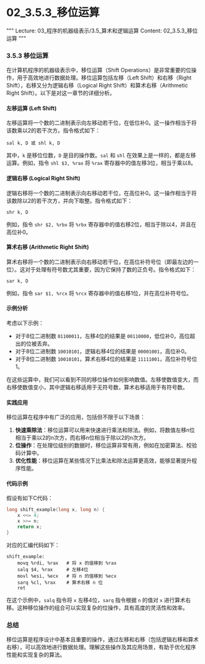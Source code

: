 # 02_3.5.3_移位运算

"""
Lecture: 03_程序的机器级表示/3.5_算术和逻辑运算
Content: 02_3.5.3_移位运算
"""

### 3.5.3 移位运算

在计算机程序的机器级表示中，移位运算（Shift Operations）是非常重要的位操作，用于高效地进行数据处理。移位运算包括左移（Left Shift）和右移（Right Shift），右移又分为逻辑右移（Logical Right Shift）和算术右移（Arithmetic Right Shift）。以下是对这一章节的详细分析。

#### 左移运算 (Left Shift)

左移运算将一个数的二进制表示向左移动若干位，在低位补0。这一操作相当于将该数乘以2的若干次方。指令格式如下：
```
sal k, D 或 shl k, D
```
其中，`k` 是移位位数，`D` 是目的操作数。`sal` 和 `shl` 在效果上是一样的，都是左移运算。例如，指令 `shl $3, %rax` 将 `%rax` 寄存器中的值左移3位，相当于乘以8。

#### 逻辑右移 (Logical Right Shift)

逻辑右移将一个数的二进制表示向右移动若干位，在高位补0。这一操作相当于将该数除以2的若干次方，并向下取整。指令格式如下：
```
shr k, D
```
例如，指令 `shr $2, %rbx` 将 `%rbx` 寄存器中的值右移2位，相当于除以4，并且在高位补0。

#### 算术右移 (Arithmetic Right Shift)

算术右移将一个数的二进制表示向右移动若干位，在高位补符号位（即最左边的一位）。这对于处理有符号数尤其重要，因为它保持了数的正负号。指令格式如下：
```
sar k, D
```
例如，指令 `sar $1, %rcx` 将 `%rcx` 寄存器中的值右移1位，并在高位补符号位。

#### 示例分析

考虑以下示例：
- 对于8位二进制数 `01100011`，左移4位的结果是 `00110000`，低位补0，高位超出的位被丢弃。
- 对于8位二进制数 `10010101`，逻辑右移4位的结果是 `00001001`，高位补0。
- 对于8位二进制数 `10010101`，算术右移4位的结果是 `11111001`，高位补符号位1。

在这些运算中，我们可以看到不同的移位操作如何影响数值。左移使数值变大，而右移使数值变小，其中逻辑右移适用于无符号数，算术右移适用于有符号数。

#### 实践应用

移位运算在程序中有广泛的应用，包括但不限于以下场景：
1. **快速乘除法**：移位运算可以用来快速进行乘法和除法。例如，将数值左移n位相当于乘以2的n次方，而右移n位相当于除以2的n次方。
2. **位操作**：在处理位级别的数据时，移位运算非常有用，例如在加密算法、校验码计算中。
3. **优化性能**：移位运算在某些情况下比乘法和除法运算更高效，能够显著提升程序性能。

#### 代码示例

假设有如下C代码：
```c
long shift_example(long x, long n) {
    x <<= 4;
    x >>= n;
    return x;
}
```
对应的汇编代码如下：
```assembly
shift_example:
    movq %rdi, %rax   # 将 x 的值移到 %rax
    salq $4, %rax     # 左移4位
    movl %esi, %ecx   # 将 n 的值移到 %ecx
    sarq %cl, %rax    # 算术右移 n 位
    ret
```
在这个示例中，`salq` 指令将 `x` 左移4位，`sarq` 指令根据 `n` 的值对 `x` 进行算术右移。这种移位操作的组合可以实现复杂的位操作，具有高度的灵活性和效率。

### 总结

移位运算是程序设计中基本且重要的操作，通过左移和右移（包括逻辑右移和算术右移），可以高效地进行数据处理。理解这些操作及其应用场景，有助于优化程序性能和实现复杂的算法。